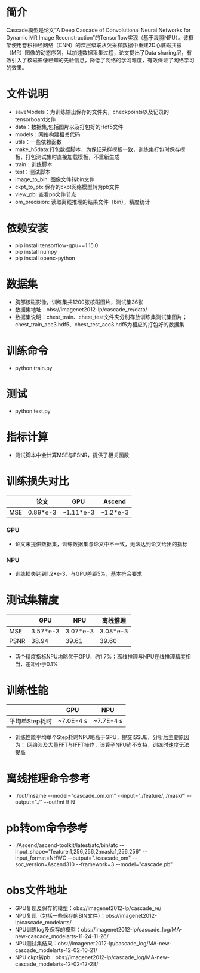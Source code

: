 # 简介
Cascade模型是论文“A Deep Cascade of Convolutional Neural Networks for Dynamic MR Image Reconstruction”的Tensorflow实现（基于晟腾NPU）。该框架使用卷积神经网络（CNN）的深层级联从欠采样数据中重建2D心脏磁共振（MR）图像的动态序列，以加速数据采集过程，论文提出了Data sharing层，有效引入了核磁影像已知的先验信息，降低了网络的学习难度，有效保证了网络学习的效果。
# 文件说明
* saveModels：为训练输出保存的文件夹，checkpoints以及记录的tensorboard文件
* data：数据集,包括图片以及打包好的Hdf5文件
* models：网络构建相关代码
* utils：一些依赖函数
* make_h5data:打包数据脚本，为保证采样模板一致，训练集打包时保存模板，打包测试集时直接加载模板，不重新生成
* train：训练脚本
* test：测试脚本
* image_to_bin: 图像文件转bin文件
* ckpt_to_pb: 保存的ckpt网络模型转为pb文件
* view_pb: 查看pb文件节点
* om_precision: 读取离线推理的结果文件（bin），精度统计
# 依赖安装
* pip install tensorflow-gpu==1.15.0
* pip install numpy
* pip install openc-python
# 数据集
* 胸部核磁影像，训练集共1200张核磁图片，测试集36张
* 数据集地址：obs://imagenet2012-lp/cascade_re/data/
* 数据集说明：chest_train、chest_test文件夹分别存放训练集测试集图片；chest_train_acc3.hdf5、chest_test_acc3.hdf5为相应的打包好的数据集
# 训练命令
* python train.py
# 测试
* python test.py
# 指标计算
* 测试脚本中会计算MSE与PSNR，提供了相关函数
# 训练损失对比
|                | 论文  | GPU       | Ascend   |
|----------------|------|-----------|----------|
| MSE | 0.89*e-3 | ~1.11*e-3 | ~1.2*e-3 |
### GPU
* 论文未提供数据集，训练数据集与论文中不一致，无法达到论文给出的指标
### NPU
* 训练损失达到1.2*e-3，与GPU差距5%，基本符合要求
# 测试集精度
|                |  GPU | NPU  | 离线推理 |
|----------------|------|--------|--------|
| MSE | 3.57*e-3 | 3.07*e-3 | 3.08*e-3  |
| PSNR | 38.94 | 39.61 | 39.60  |
* 两个精度指标NPU均略优于GPU，约1.7%；离线推理与NPU在线推理精度相当，差距小于0.1%
# 训练性能
|                |  GPU | NPU   |
|----------------|------|--------|
| 平均单Step耗时 | ~7.0E-4 s | ~7.7E-4 s |
* 训练性能平均单个Step耗时NPU略高于GPU，提交ISSUE，分析后主要原因为： 网络涉及大量FFT与IFFT操作，该算子NPU尚不支持，训练时速度无法提高
# 离线推理命令参考
* ./out/msame --model="cascade_om.om" --input="./feature/,./mask/" --output="./" --outfmt BIN
# pb转om命令参考
* ./Ascend/ascend-toolkit/latest/atc/bin/atc --input_shape="feature:1,256,256,2;mask:1,256,256" --input_format=NHWC --output="./cascade_om" --soc_version=Ascend310 --framework=3 --model="cascade.pb"
# obs文件地址
* GPU复现及保存的模型：obs://imagenet2012-lp/cascade_re/
* NPU复现（包括一些保存的BIN文件）：obs://imagenet2012-lp/cascade_modelarts/
* NPU训练log及保存的模型：obs://imagenet2012-lp/cascade_log/MA-new-cascade_modelarts-11-24-11-26/
* NPU测试集结果：obs://imagenet2012-lp/cascade_log/MA-new-cascade_modelarts-12-02-10-21/
* NPU ckpt转pb：obs://imagenet2012-lp/cascade_log/MA-new-cascade_modelarts-12-02-12-28/